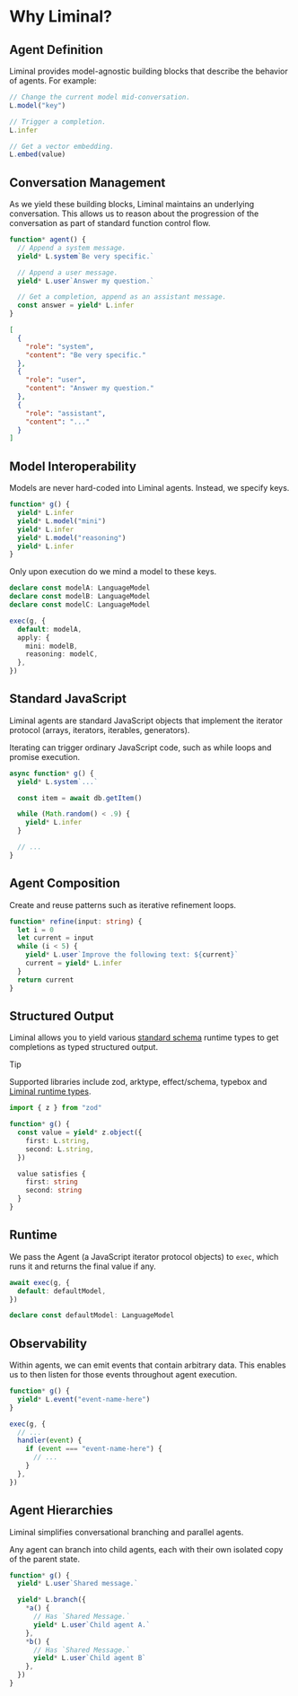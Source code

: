# Why Liminal?

## Agent Definition

Liminal provides model-agnostic building blocks that describe the behavior of
agents. For example:

```ts
// Change the current model mid-conversation.
L.model("key")

// Trigger a completion.
L.infer

// Get a vector embedding.
L.embed(value)
```

## Conversation Management

As we yield these building blocks, Liminal maintains an underlying conversation.
This allows us to reason about the progression of the conversation as part of
standard function control flow.

```ts
function* agent() {
  // Append a system message.
  yield* L.system`Be very specific.`

  // Append a user message.
  yield* L.user`Answer my question.`

  // Get a completion, append as an assistant message.
  const answer = yield* L.infer
}
```

```json
[
  {
    "role": "system",
    "content": "Be very specific."
  },
  {
    "role": "user",
    "content": "Answer my question."
  },
  {
    "role": "assistant",
    "content": "..."
  }
]
```

## Model Interoperability

Models are never hard-coded into Liminal agents. Instead, we specify keys.

```ts
function* g() {
  yield* L.infer
  yield* L.model("mini")
  yield* L.infer
  yield* L.model("reasoning")
  yield* L.infer
}
```

Only upon execution do we mind a model to these keys.

```ts
declare const modelA: LanguageModel
declare const modelB: LanguageModel
declare const modelC: LanguageModel

exec(g, {
  default: modelA,
  apply: {
    mini: modelB,
    reasoning: modelC,
  },
})
```

## Standard JavaScript

Liminal agents are standard JavaScript objects that implement the iterator
protocol (arrays, iterators, iterables, generators).

Iterating can trigger ordinary JavaScript code, such as while loops and promise
execution.

```ts
async function* g() {
  yield* L.system`...`

  const item = await db.getItem()

  while (Math.random() < .9) {
    yield* L.infer
  }

  // ...
}
```

## Agent Composition

Create and reuse patterns such as iterative refinement loops.

```ts
function* refine(input: string) {
  let i = 0
  let current = input
  while (i < 5) {
    yield* L.user`Improve the following text: ${current}`
    current = yield* L.infer
  }
  return current
}
```

## Structured Output

Liminal allows you to yield various
[standard schema](https://standardschema.dev/) runtime types to get completions
as typed structured output.

> [!TIP]
> Supported libraries include zod, arktype, effect/schema, typebox and
> [Liminal runtime types](./runtime_types/index.md).

```ts
import { z } from "zod"

function* g() {
  const value = yield* z.object({
    first: L.string,
    second: L.string,
  })

  value satisfies {
    first: string
    second: string
  }
}
```

## Runtime

We pass the Agent (a JavaScript iterator protocol objects) to `exec`, which runs
it and returns the final value if any.

```ts
await exec(g, {
  default: defaultModel,
})

declare const defaultModel: LanguageModel
```

## Observability

Within agents, we can emit events that contain arbitrary data. This enables us
to then listen for those events throughout agent execution.

```ts
function* g() {
  yield* L.event("event-name-here")
}

exec(g, {
  // ...
  handler(event) {
    if (event === "event-name-here") {
      // ...
    }
  },
})
```

## Agent Hierarchies

Liminal simplifies conversational branching and parallel agents.

Any agent can branch into child agents, each with their own isolated copy of the
parent state.

```ts
function* g() {
  yield* L.user`Shared message.`

  yield* L.branch({
    *a() {
      // Has `Shared Message.`
      yield* L.user`Child agent A.`
    },
    *b() {
      // Has `Shared Message.`
      yield* L.user`Child agent B`
    },
  })
}
```
